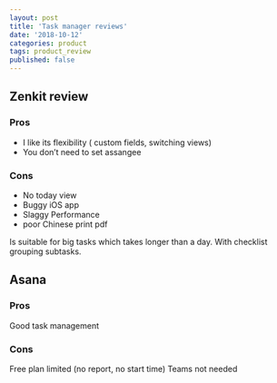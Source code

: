 ```yaml
---
layout: post
title: 'Task manager reviews'
date: '2018-10-12'
categories: product
tags: product_review
published: false
---
```


## Zenkit review

### Pros
- I like its flexibility ( custom fields, switching views)
- You don’t need to set assangee


### Cons
- No today view
- Buggy iOS app
- Slaggy Performance
- poor Chinese print pdf

Is suitable for big tasks which takes longer than a day.
With checklist grouping subtasks.


## Asana

### Pros
Good task management

### Cons
Free plan limited (no report, no start time)
Teams not needed

